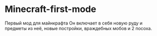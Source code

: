 # Minecraft-first-mode
Первый мод для майнкрафта
Он включает в себя новую руду и предметы из неё, новые постройки, враждебных мобов и 2 посоха.
